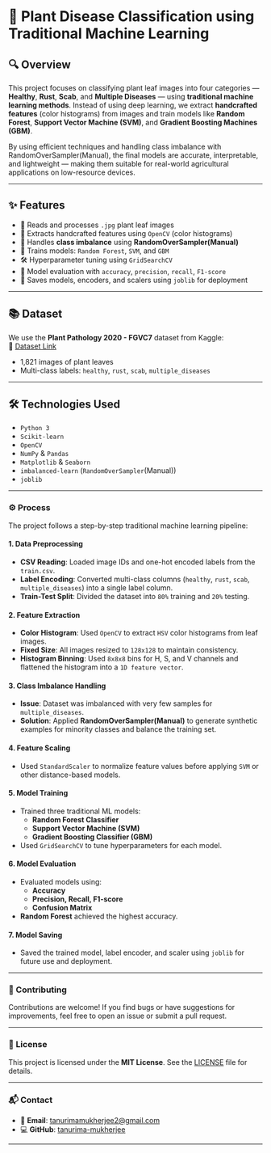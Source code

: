 # 🌿 Plant Disease Classification using Traditional Machine Learning

## 🔍 Overview

This project focuses on classifying plant leaf images into four categories — **Healthy**, **Rust**, **Scab**, and **Multiple Diseases** — using **traditional machine learning methods**. Instead of using deep learning, we extract **handcrafted features** (color histograms) from images and train models like **Random Forest**, **Support Vector Machine (SVM)**, and **Gradient Boosting Machines (GBM)**.

By using efficient techniques and handling class imbalance with RandomOverSampler(Manual), the final models are accurate, interpretable, and lightweight — making them suitable for real-world agricultural applications on low-resource devices.

---

## ✨ Features

- 📁 Reads and processes `.jpg` plant leaf images
- 🧠 Extracts handcrafted features using `OpenCV` (color histograms)
- 🧪 Handles **class imbalance** using **RandomOverSampler(Manual)**
- 🔧 Trains models: `Random Forest`, `SVM`, and `GBM`
- 🛠️ Hyperparameter tuning using `GridSearchCV`
- 🧾 Model evaluation with `accuracy`, `precision`, `recall`, `F1-score`
- 💾 Saves models, encoders, and scalers using `joblib` for deployment

---

## 📚 Dataset

We use the **Plant Pathology 2020 - FGVC7** dataset from Kaggle:  
🔗 [Dataset Link](https://www.kaggle.com/c/plant-pathology-2020-fgvc7/data)

- 1,821 images of plant leaves  
- Multi-class labels: `healthy`, `rust`, `scab`, `multiple_diseases`

---

## 🛠️ Technologies Used

- `Python 3`  
- `Scikit-learn`  
- `OpenCV`  
- `NumPy` & `Pandas`  
- `Matplotlib` & `Seaborn`  
- `imbalanced-learn` (`RandomOverSampler`(Manual))  
- `joblib`
---
### ⚙️ Process

The project follows a step-by-step traditional machine learning pipeline:

#### 1. **Data Preprocessing**
- **CSV Reading**: Loaded image IDs and one-hot encoded labels from the `train.csv`.
- **Label Encoding**: Converted multi-class columns (`healthy`, `rust`, `scab`, `multiple_diseases`) into a single label column.
- **Train-Test Split**: Divided the dataset into `80%` training and `20%` testing.

#### 2. **Feature Extraction**
- **Color Histogram**: Used `OpenCV` to extract `HSV` color histograms from leaf images.
- **Fixed Size**: All images resized to `128x128` to maintain consistency.
- **Histogram Binning**: Used `8x8x8` bins for H, S, and V channels and flattened the histogram into a `1D feature vector`.

#### 3. **Class Imbalance Handling**
- **Issue**: Dataset was imbalanced with very few samples for `multiple_diseases`.
- **Solution**: Applied **RandomOverSampler(Manual)** to generate synthetic examples for minority classes and balance the training set.

#### 4. **Feature Scaling**
- Used `StandardScaler` to normalize feature values before applying `SVM` or other distance-based models.

#### 5. **Model Training**
- Trained three traditional ML models:
  - **Random Forest Classifier**
  - **Support Vector Machine (SVM)**
  - **Gradient Boosting Classifier (GBM)**
- Used `GridSearchCV` to tune hyperparameters for each model.

#### 6. **Model Evaluation**
- Evaluated models using:
  - **Accuracy**
  - **Precision, Recall, F1-score**
  - **Confusion Matrix**
- **Random Forest** achieved the highest accuracy.

#### 7. **Model Saving**
- Saved the trained model, label encoder, and scaler using `joblib` for future use and deployment.

---
### 🤝 Contributing
Contributions are welcome! If you find bugs or have suggestions for improvements, feel free to open an issue or submit a pull request.

---

### 📄 License
This project is licensed under the **MIT License**. See the [LICENSE](LICENSE) file for details.

---
### 📬 Contact
- 📧 **Email**: tanurimamukherjee2@gmail.com  
- 💻 **GitHub**: [tanurima-mukherjee](https://github.com/tanurima-mukherjee)
  
---
